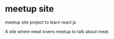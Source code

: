 # meetup site

meetup site project to learn react.js

A site where meat lovers meetup to talk about meat.
